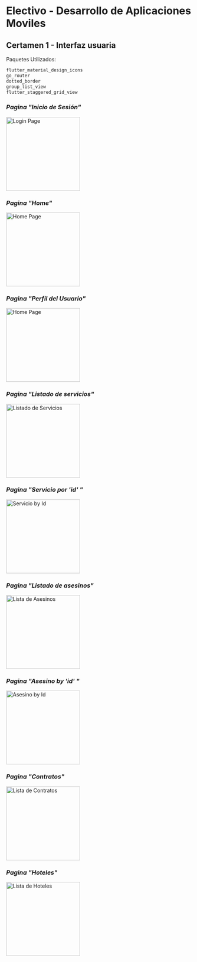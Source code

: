 # Electivo - Desarrollo de Aplicaciones Moviles

## Certamen 1 - Interfaz usuaria

Paquetes Utilizados:

```bash
flutter_material_design_icons
go_router
dotted_border
group_list_view
flutter_staggered_grid_view
```

### _Pagina "Inicio de Sesión"_

  <img src="https://raw.githubusercontent.com/H33Criss/aplicacion_movil_certamen_1/main/assets/pantallas/login.jpg" width="200" alt="Login Page" />

### _Pagina "Home"_

  <img src="https://raw.githubusercontent.com/H33Criss/aplicacion_movil_certamen_1/main/assets/pantallas/home.jpg" width="200" alt="Home Page" />

### _Pagina "Perfil del Usuario"_

  <img src="https://raw.githubusercontent.com/H33Criss/aplicacion_movil_certamen_1/main/assets/pantallas/profile.jpg" width="200" alt="Home Page" />

### _Pagina "Listado de servicios"_

  <img src="https://raw.githubusercontent.com/H33Criss/aplicacion_movil_certamen_1/main/assets/pantallas/servicios.jpg" width="200" alt="Listado de Servicios" />

### _Pagina "Servicio por 'id' "_

  <img src="https://raw.githubusercontent.com/H33Criss/aplicacion_movil_certamen_1/main/assets/pantallas/servicio_by_id.jpg" width="200" alt="Servicio by Id" />
  
### _Pagina "Listado de asesinos"_

  <img src="https://raw.githubusercontent.com/H33Criss/aplicacion_movil_certamen_1/main/assets/pantallas/lista_asesinos.jpg" width="200" alt="Lista de Asesinos" />

### _Pagina "Asesino by 'id' "_

  <img src="https://raw.githubusercontent.com/H33Criss/aplicacion_movil_certamen_1/main/assets/pantallas/asesino_by_id.jpg" width="200" alt="Asesino by Id" />
  
### _Pagina "Contratos"_
  <img src="https://raw.githubusercontent.com/H33Criss/aplicacion_movil_certamen_1/main/assets/pantallas/contratos.jpg" width="200" alt="Lista de Contratos" />

### _Pagina "Hoteles"_

  <img src="https://raw.githubusercontent.com/H33Criss/aplicacion_movil_certamen_1/main/assets/pantallas/hoteles.jpg" width="200" alt="Lista de Hoteles" />

